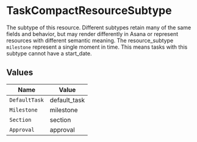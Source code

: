 # TaskCompactResourceSubtype

The subtype of this resource. Different subtypes retain many of the same fields and behavior, but may render differently in Asana or represent resources with different semantic meaning.
The resource_subtype `milestone` represent a single moment in time. This means tasks with this subtype cannot have a start_date.


## Values

| Name          | Value         |
| ------------- | ------------- |
| `DefaultTask` | default_task  |
| `Milestone`   | milestone     |
| `Section`     | section       |
| `Approval`    | approval      |